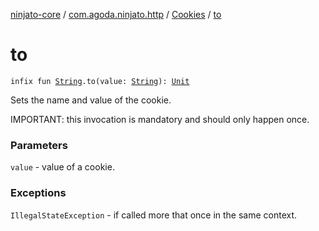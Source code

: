 [ninjato-core](../../index.md) / [com.agoda.ninjato.http](../index.md) / [Cookies](index.md) / [to](./to.md)

# to

`infix fun `[`String`](https://kotlinlang.org/api/latest/jvm/stdlib/kotlin/-string/index.html)`.to(value: `[`String`](https://kotlinlang.org/api/latest/jvm/stdlib/kotlin/-string/index.html)`): `[`Unit`](https://kotlinlang.org/api/latest/jvm/stdlib/kotlin/-unit/index.html)

Sets the name and value of the cookie.

IMPORTANT: this invocation is mandatory and should only happen once.

### Parameters

`value` - value of a cookie.

### Exceptions

`IllegalStateException` - if called more that once in the same context.